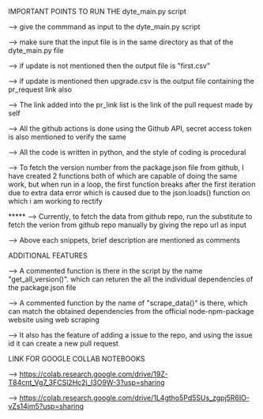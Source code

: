 IMPORTANT POINTS TO RUN THE dyte_main.py script

--> give the commmand as input to the dyte_main.py script

--> make sure that the input file is in the same directory as that of the dyte_main.py file

--> if update is not mentioned then the output file is "first.csv"

--> if update is mentioned then upgrade.csv is the output file containing the pr_request link also

--> The link added into the pr_link list is the link of the pull request made by self

--> All the github actions is done using the Github API, secret access token is also mentioned to verify the same

--> All the code is written in python, and the style of coding is procedural

--> To fetch the version number from the package.json file from github, I have created 2 functions both of which are capable of doing the same work, but when run in a      loop, the first function breaks after the first iteration due to extra data error which is caused due to the json.loads() function on which i am working to            rectify

***** -->  Currently, to fetch the data from github repo, run the substitute to fetch the verion from github repo manually by giving the repo url as input

-->  Above each snippets, brief description are mentioned as comments

ADDITIONAL FEATURES

--> A commented function is there in the script by the name "get_all_version()". which can returen the all the individual dependencies of the package.json file

--> A commented function by the name of "scrape_data()" is there, which can match the obtained dependencies from the official node-npm-package website using web scraping

--> It also has the feature of adding a issue to the repo, and using the issue id it can create a new pull request


LINK FOR GOOGLE COLLAB NOTEBOOKS

-->  https://colab.research.google.com/drive/19Z-T84cnt_Vg7_3FCSl2Hc2j_I3O9W-3?usp=sharing

-->  https://colab.research.google.com/drive/1L4gtho5Pd5SUs_zgpj5R6IO-vZs14jm5?usp=sharing

